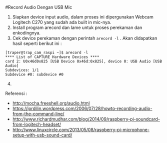 #Record Audio Dengan USB Mic
1. Siapkan device input audio, dalam proses ini dipergunakan Webcam Logitech C270 yang sudah ada built in mic-nya.
2. Install program arecord dan lame untuk proses perekaman dan enkodingnya.
3. Cek device perekaman dengan perintah `arecord -l` . Akan didapatkan hasil seperti berikut ini :

  ```
[traper@trap_cam_raspi ~]$ arecord -l
**** List of CAPTURE Hardware Devices ****
card 2: U0x46d0x825 [USB Device 0x46d:0x825], device 0: USB Audio [USB Audio]
Subdevices: 1/1
Subdevice #0: subdevice #0
  ```

4. 

Referensi :
- http://mocha.freeshell.org/audio.html
- https://jordilin.wordpress.com/2006/07/28/howto-recording-audio-from-the-command-line/
- http://www.richardmudhar.com/blog/2014/09/raspberry-pi-soundcard-from-logitech-headset/
- http://www.linuxcircle.com/2013/05/08/raspberry-pi-microphone-setup-with-usb-sound-card/
